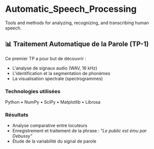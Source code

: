 # Automatic_Speech_Processing
Tools and methods for analyzing, recognizing, and transcribing human speech.

## 📊 Traitement Automatique de la Parole (TP-1)
Ce premier TP a pour but de découvrir : 
  - L'analyse de signaux audio (WAV, 16 kHz)
  - L'identification et la segmentation de phonèmes
  - La visualisation spectrale (spectrogrammes)

### Technologies utilisées
Python • NumPy • SciPy • Matplotlib • Librosa

### Résultats
- Analyse comparative entre locuteurs
- Enregistrement et traitement de la phrase : *"Le public est ému par Debussy"*
- Étude de la variabilité du signal de parole
